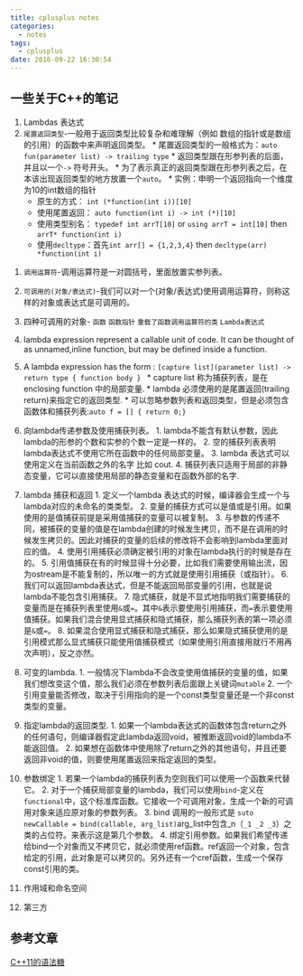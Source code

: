 ```yaml
---
title: cplusplus notes
categories:
  - notes
tags:
  - cplusplus
date: 2016-09-22 16:30:54
---
```


## 一些关于C++的笔记


1. Lambdas 表达式
  1. `尾置返回类型`-一般用于返回类型比较复杂和难理解（例如 数组的指针或是数组的引用）的函数中来声明返回类型。
    * 尾置返回类型的一般格式为：`auto fun(parameter list) -> trailing type`
    * 返回类型跟在形参列表的后面，并且以一个` -> ` 符号开头。
    * 为了表示真正的返回类型跟在形参列表之后，在本该出现返回类型的地方放置一个`auto`。
    * 实例：申明一个返回指向一个维度为10的int数组的指针
      * 原生的方式： `int (*function(int i))[10]`
      * 使用尾置返回： `auto function(int i) -> int (*)[10]`
      * 使用类型别名： `typedef int arrT[10]` or `using arrT = int[10]` then `arrT* function(int i)`
      * 使用`decltype`：首先`int arr[] = {1,2,3,4}` then `decltype(arr) *function(int i)`
<!-- more-->
  1. `调用运算符`-调用运算符是一对圆括号，里面放置实参列表。
  2. `可调用的(对象/表达式)`-我们可以对一个(对象/表达式)使用调用运算符，则称这样的对象或表达式是可调用的。
  3. 四种可调用的对象- `函数` `函数指针` `重载了函数调用运算符的类` `Lambda表达式`
  4. lambda expression represent a callable unit of code. It can be thought of as unnamed,inline function, but may be defined inside a function.
  5. A lambda expression has the form : `[capture list](parameter list) -> return type { function body } `
    * capture list 称为捕获列表，是在enclosing function 中的局部变量.
    * lambda 必须使用的是尾置返回(trailing return)来指定它的返回类型.
    * 可以忽略参数列表和返回类型，但是必须包含函数体和捕获列表:`auto f = [] { return 0;}`
  6. 向lambda传递参数及使用捕获列表。
    1. lambda不能含有默认参数，因此lambda的形参的个数和实参的个数一定是一样的。
    2. 空的捕获列表表明lambda表达式不使用它所在函数中的任何局部变量。
    3. lambda 表达式可以使用定义在当前函数之外的名字 比如 cout.
    4. 捕获列表只适用于局部的非静态变量，它可以直接使用局部的静态变量和在函数外部的名字.
  7. lambda 捕获和返回
    1. 定义一个lambda 表达式的时候，编译器会生成一个与lambda对应的未命名的类类型。
    2. 变量的捕获方式可以是值或是引用。如果使用的是值捕获前提是采用值捕获的变量可以被复制。
    3. 与参数的传递不同，被捕获的变量的值是在lambda创建的时候发生拷贝，而不是在调用的时候发生拷贝的。因此对捕获的变量的后续的修改将不会影响到lambda里面对应的值。
    4. 使用引用捕获必须确定被引用的对象在lambda执行的时候是存在的。
    5. 引用值捕获在有的时候显得十分必要，比如我们需要使用输出流，因为ostream是不能复制的，所以唯一的方式就是使用引用捕获（或指针）。
    6. 我们可以返回lambda表达式，但是不能返回局部变量的引用，也就是说lambda不能包含引用捕获。
    7. 隐式捕获，就是不显式地指明我们需要捕获的变量而是在捕获列表里使用`&`或`=`。其中`&`表示要使用引用捕获，而`=`表示要使用值捕获。如果我们混合使用显式捕获和隐式捕获，那么捕获列表的第一项必须是`&`或`=`。
    8. 如果混合使用显式捕获和隐式捕获，那么如果隐式捕获使用的是引用模式那么显式捕获只能使用值捕获模式（如果使用引用直接用就行不用再次声明），反之亦然。
  8. 可变的lambda.
    1. 一般情况下lambda不会改变使用值捕获的变量的值，如果我们想改变这个值，那么我们必须在参数列表后面跟上关键词`mutable`
    2. 一个引用变量能否修改，取决于引用指向的是一个const类型变量还是一个非const类型的变量。
  9. 指定lambda的返回类型.
    1. 如果一个lambda表达式的函数体包含return之外的任何语句，则编译器假定此lambda返回void，被推断返回void的lambda不能返回值。
    2. 如果想在函数体中使用除了return之外的其他语句，并且还要返回非void的值，则要使用尾置返回来指定返回的类型。
  10. 参数绑定
    1. 若果一个lambda的捕获列表为空则我们可以使用一个函数来代替它。
    2. 对于一个捕获局部变量的lambda，我们可以使用`bind`-定义在`functional`中，这个标准库函数。它接收一个可调用对象，生成一个新的可调用对象来适应原对象的参数列表。
    3. bind 调用的一般形式是 `suto newCallable = bind(callable, arg_list)`arg_list中包含_n（`_1 _2 _3`）之类的占位符。来表示这是第几个参数。
    4. 绑定引用参数。如果我们希望传递给bind一个对象而又不拷贝它，就必须使用ref函数。ref返回一个对象，包含给定的引用，此对象是可以拷贝的。另外还有一个cref函数，生成一个保存const引用的类。

2. 作用域和命名空间
  1. 第三方


## 参考文章
[C++11的语法糖](http://imzlp.me/2016/05/12/cpp11-new-features/)
